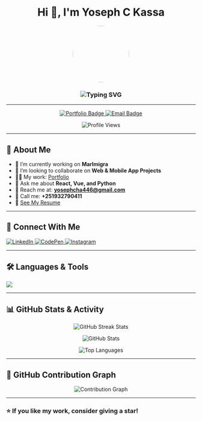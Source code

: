 <h1 align="center">Hi 👋, I'm Yoseph C Kassa</h1>
<p align="center">
  <img src="https://avatars.githubusercontent.com/u/133152008?v=4" alt="" width="150" height="150" style="border-radius: 50%;">
</p>

<h3 align="center">
  <img src="https://readme-typing-svg.herokuapp.com?font=Fira+Code&pause=1000&color=0E75B6&center=true&vCenter=true&width=435&lines=Web+%26+Mobile+App+Developer;Passionate+about+Coding;React+%7C+Vue+%7C+Python+Enthusiast" alt="Typing SVG" />
</h3>

---

<p align="center">
  <a href="https://yoseph-kassa.netlify.app/" target="_blank">
    <img src="https://img.shields.io/badge/🌐 Portfolio-blue?style=for-the-badge" alt="Portfolio Badge">
  </a>
  <a href="mailto:yosephcha446@gmail.com">
    <img src="https://img.shields.io/badge/📩 Email Me-red?style=for-the-badge" alt="Email Badge">
  </a>
</p>

<p align="center">
  <img src="https://komarev.com/ghpvc/?username=yoseph-c-kassa-josa&label=Profile%20Views&color=0e75b6&style=flat" alt="Profile Views" />
</p>

---

## 🚀 **About Me**
- 🔭 I’m currently working on **MarImigra**
- 👯 I’m looking to collaborate on **Web & Mobile App Projects**
- 👨‍💻 My work: [Portfolio](https://yoseph-kassa.netlify.app/)
- 💬 Ask me about **React, Vue, and Python**
- 📩 Reach me at: **yosephcha446@gmail.com**
- 📱 Call me: **+251932790411**
- 📄 [See My Resume](https://drive.google.com/file/d/1PLmDqjy6vddXiS1oPMhqAKSspSVx1iZZ/view?usp=drive_link)

---

## 🔗 **Connect With Me**
<p align="left">
  <a href="https://linkedin.com/in/yoseph-kassa-1739352a7" target="_blank">
    <img src="https://img.shields.io/badge/LinkedIn-blue?style=for-the-badge&logo=linkedin" alt="LinkedIn">
  </a>
  <a href="https://codepen.io/yoseph-c-kassa" target="_blank">
    <img src="https://img.shields.io/badge/CodePen-black?style=for-the-badge&logo=codepen" alt="CodePen">
  </a>
  <a href="https://instagram.com/jo_web_devo" target="_blank">
    <img src="https://img.shields.io/badge/Instagram-pink?style=for-the-badge&logo=instagram" alt="Instagram">
  </a>
</p>

---

## 🛠 **Languages & Tools**
<p align="left">
  <img src="https://skillicons.dev/icons?i=html,css,js,ts,react,nextjs,vue,nodejs,python,java,mysql,mongodb,flutter,docker,aws,figma,git,linux" />
</p>

---

## 📊 **GitHub Stats & Activity**
<p align="center">
  <img src="https://github-readme-streak-stats.herokuapp.com/?user=yoseph-c-kassa-josa&theme=tokyonight" alt="GitHub Streak Stats" />
</p>

<p align="center">
  <img src="https://github-readme-stats.vercel.app/api?username=yoseph-c-kassa-josa&show_icons=true&theme=tokyonight" alt="GitHub Stats" />
</p>

<p align="center">
  <img src="https://github-readme-stats.vercel.app/api/top-langs/?username=yoseph-c-kassa-josa&layout=compact&theme=tokyonight" alt="Top Languages" />
</p>

---

## 📌 **GitHub Contribution Graph**
<p align="center">
  <img src="https://github-readme-activity-graph.vercel.app/graph?username=yoseph-c-kassa-josa&theme=react-dark" alt="Contribution Graph" />
</p>

---

### ⭐ **If you like my work, consider giving a star!**
